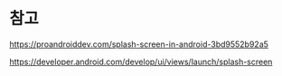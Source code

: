 # 참고
https://proandroiddev.com/splash-screen-in-android-3bd9552b92a5

https://developer.android.com/develop/ui/views/launch/splash-screen

